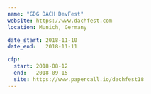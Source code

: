 ```yaml
---
name: "GDG DACH DevFest"
website: https://www.dachfest.com
location: Munich, Germany

date_start: 2018-11-10
date_end:   2018-11-11

cfp:
  start: 2018-08-12
  end:   2018-09-15
  site: https://www.papercall.io/dachfest18
---
```

